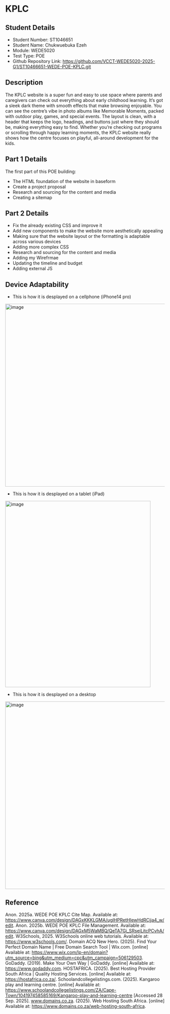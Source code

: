 
# KPLC
## Student Details

- Student Number: ST1046651
- Student Name: Chukwuebuka Ezeh
- Module: WEDE5020
- Test Type: POE
- Github Repository Link: https://github.com/VCCT-WEDE5020-2025-G1/ST10466651-WEDE-POE-KPLC.git 

## Description

The KPLC website is a super fun and easy to use space where parents and caregivers can check out everything about early childhood learning. It’s got a sleek dark theme with smooth effects that make browsing enjoyable. You can see the centre’s vibe in photo albums like Memorable Moments, packed with outdoor play, games, and special events. The layout is clean, with a header that keeps the logo, headings, and buttons just where they should be, making everything easy to find. Whether you’re checking out programs or scrolling through happy learning moments, the KPLC website really shows how the centre focuses on playful, all-around development for the kids.

## Part 1 Details
The first part of this POE building:

- The HTML foundation of the website in baseform 
- Create a project proposal
- Research and sourcing for the content and media
- Creating a sitemap

## Part 2 Details

- Fix the already existing CSS and improve it
- Add new components to make the website more aesthetically appealing
- Making sure that the website layout or the formatting is adaptable across various devices
- Adding more complex CSS
- Research and sourcing for the content and media
- Adding my Wirefrmae
- Updating the timeline and budget
- Adding external JS 

## Device Adaptability

- This is how it is desplayed on a cellphone (iPhone14 pro)
 <img width="540" height="577" alt="image" src="https://github.com/user-attachments/assets/3feaf581-f367-40ea-9c55-d1c244999008" />
 
- This is how it is desplayed on a tablet (iPad)
 <img width="459" height="588" alt="image" src="https://github.com/user-attachments/assets/218cb329-93e4-407c-b9c8-8678459ca149" />
 
- This is how it is desplayed on a desktop 
 <img width="939" height="592" alt="image" src="https://github.com/user-attachments/assets/e057221c-1e6d-4059-a3b2-06ad7263f456" />


## Reference

Anon. 2025a. WEDE POE KPLC Cite Map. Available at: <https://www.canva.com/design/DAGxKKKLGMA/ugIHPRetHIewHdRCjja4_w/edit>.
Anon. 2025b. WEDE POE KPLC File Management. Available at: <https://www.canva.com/design/DAGxM5WaMBQ/QeTA7Gi_SRseiLitcPCvhA/edit>.
W3Schools, 2025. W3Schools online web tutorials. Available at: <https://www.w3schools.com/>.
Domain ACQ New Hero. (2025). Find Your Perfect Domain Name | Free Domain Search Tool | Wix.com. [online] Available at: https://www.wix.com/lp-en/domain?utm_source=bing&utm_medium=cpc&utm_campaign=506129503.
GoDaddy. (2019). Make Your Own Way | GoDaddy. [online] Available at: https://www.godaddy.com.
HOSTAFRICA. (2025). Best Hosting Provider South Africa | Quality Hosting Services. [online] Available at: https://hostafrica.co.za/.
Schoolandcollegelistings.com. (2025). Kangaroo play and learning centre. [online] Available at: https://www.schoolandcollegelistings.com/ZA/Cape-Town/104197458585169/Kangaroo-play-and-learning-centre [Accessed 28 Sep. 2025].
www.domains.co.za. (2025). Web Hosting South Africa. [online] Available at: https://www.domains.co.za/web-hosting-south-africa.
